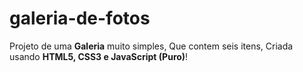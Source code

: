 # galeria-de-fotos
 Projeto de uma **Galeria** muito simples, Que contem seis itens, Criada usando **HTML5, CSS3 e JavaScript (Puro)**!
